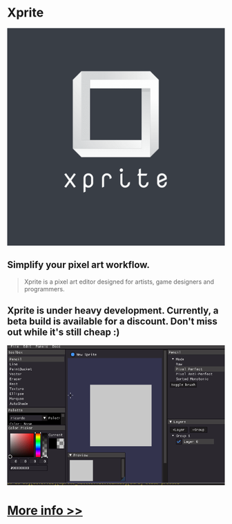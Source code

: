 # Xprite

![logo](/static/logo.png)

## Simplify your pixel art workflow.
> Xprite is a pixel art editor designed for artists, game designers and programmers.

## Xprite is under heavy development. Currently, a beta build is available for a discount. Don't miss out while it's still cheap :)

![front](/images/gif.gif)

# [More info >>](/xprite.html)